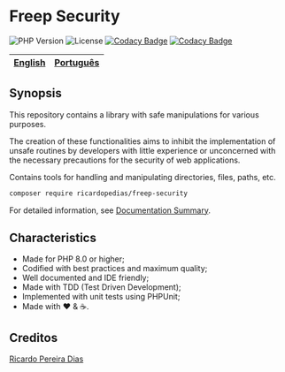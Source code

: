 # Freep Security

![PHP Version](https://img.shields.io/badge/php-%5E8.0-blue)
![License](https://img.shields.io/badge/license-MIT-blue)
[![Codacy Badge](https://app.codacy.com/project/badge/Coverage/54e7b0e49f964976913d40f690249f45)](https://www.codacy.com/gh/ricardopedias/freep-security/dashboard?utm_source=github.com&utm_medium=referral&utm_content=ricardopedias/freep-security&utm_campaign=Badge_Coverage)
[![Codacy Badge](https://app.codacy.com/project/badge/Grade/54e7b0e49f964976913d40f690249f45)](https://www.codacy.com/gh/ricardopedias/freep-security/dashboard?utm_source=github.com&amp;utm_medium=referral&amp;utm_content=ricardopedias/freep-security&amp;utm_campaign=Badge_Grade)

[English](readme.md) | [Português](./docs/pt-br/leiame.md)
-- | --

## Synopsis

This repository contains a library with safe manipulations for various purposes.

The creation of these functionalities aims to inhibit the implementation of unsafe routines by developers with little experience or unconcerned with the necessary precautions for the security of web applications.

Contains tools for handling and manipulating directories, files, paths, etc.

```bash
composer require ricardopedias/freep-security
```

For detailed information, see [Documentation Summary](docs/en/index.md).

## Characteristics

- Made for PHP 8.0 or higher;
- Codified with best practices and maximum quality;
- Well documented and IDE friendly;
- Made with TDD (Test Driven Development);
- Implemented with unit tests using PHPUnit;
- Made with :heart: &amp; :coffee:.

## Creditos

[Ricardo Pereira Dias](https://www.ricardopedias.com.br)
